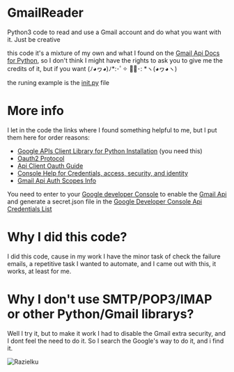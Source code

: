# GmailReader
Python3 code to read and use a Gmail account and do what you want with it. Just be creative

this code it's a mixture of my own and what I found on the [Gmail Api Docs for Python](https://developers.google.com/gmail/api/quickstart/python), so I don't think I might have the rights to ask you to give me the credits of it, but if you want (ﾉ◕ヮ◕)ﾉ*:･ﾟ✧ ✧ﾟ･: *ヽ(◕ヮ◕ヽ)

the runing example is the [init.py](https://github.com/razielku/GmailReader/blob/master/init.py) file
# More info
I let in the code the links where I found something helpful to me, but I put them here for order reasons:
 - [Google APIs Client Library for Python Installation](https://developers.google.com/api-client-library/python/start/installation) (you need this)
 - [Oauth2 Protocol](https://developers.google.com/identity/protocols/OAuth2)
 - [Api Client Oauth Guide](https://developers.google.com/api-client-library/python/guide/aaa_oauth)
 - [Console Help for Credentials, access, security, and identity](https://support.google.com/cloud/answer/6158857?hl=en&ref_topic=6262490)
 - [Gmail Api Auth Scopes Info](https://developers.google.com/gmail/api/auth/scopes#gmail_scopes)
  
You need to enter to your [Google developer Console](https://console.developers.google.com) to enable the [Gmail Api](https://console.developers.google.com/apis/api/gmail/overview) and generate a secret.json file in the [Google Developer Console Api Credentials List](https://console.developers.google.com/apis/credentials)

# Why I did this code?
I did this code, cause in my work I have the minor task of check the failure emails, a repetitive task I wanted to automate, and I came out with this, it works, at least for me.

# Why I don't use SMTP/POP3/IMAP or other Python/Gmail librarys?
Well I try it, but to make it work I had to disable the Gmail extra security, and I dont feel the need to do it. So I search the Google's way to do it, and i find it.

![Razielku](https://avatars3.githubusercontent.com/u/16324160?v=3&s=96)
